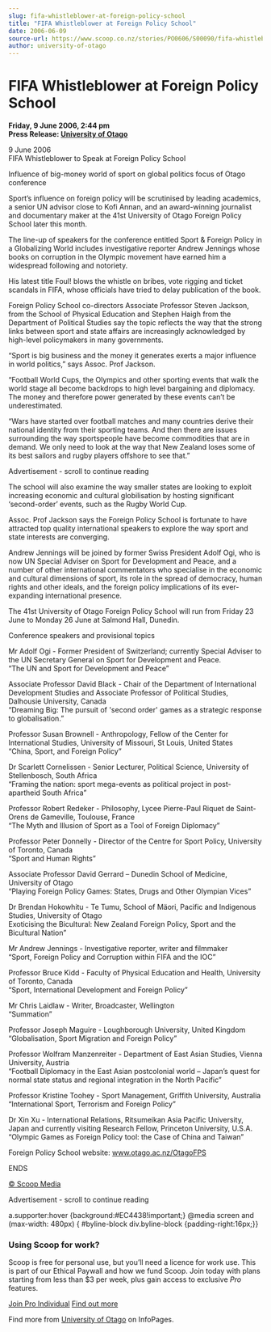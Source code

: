 ```yaml
---
slug: fifa-whistleblower-at-foreign-policy-school
title: "FIFA Whistleblower at Foreign Policy School"
date: 2006-06-09
source-url: https://www.scoop.co.nz/stories/PO0606/S00090/fifa-whistleblower-at-foreign-policy-school.htm
author: university-of-otago
---
```

FIFA Whistleblower at Foreign Policy School
===========================================

**Friday, 9 June 2006, 2:44 pm**  
**Press Release: [University of Otago](https://info.scoop.co.nz/University_of_Otago)**

9 June 2006  
FIFA Whistleblower to Speak at Foreign Policy School

Influence of big-money world of sport on global politics focus of Otago conference

Sport’s influence on foreign policy will be scrutinised by leading academics, a senior UN advisor close to Kofi Annan, and an award-winning journalist and documentary maker at the 41st University of Otago Foreign Policy School later this month.

The line-up of speakers for the conference entitled Sport & Foreign Policy in a Globalizing World includes investigative reporter Andrew Jennings whose books on corruption in the Olympic movement have earned him a widespread following and notoriety.

His latest title Foul! blows the whistle on bribes, vote rigging and ticket scandals in FIFA, whose officials have tried to delay publication of the book.

Foreign Policy School co-directors Associate Professor Steven Jackson, from the School of Physical Education and Stephen Haigh from the Department of Political Studies say the topic reflects the way that the strong links between sport and state affairs are increasingly acknowledged by high-level policymakers in many governments.

“Sport is big business and the money it generates exerts a major influence in world politics,” says Assoc. Prof Jackson.

“Football World Cups, the Olympics and other sporting events that walk the world stage all become backdrops to high level bargaining and diplomacy. The money and therefore power generated by these events can’t be underestimated.

“Wars have started over football matches and many countries derive their national identity from their sporting teams. And then there are issues surrounding the way sportspeople have become commodities that are in demand. We only need to look at the way that New Zealand loses some of its best sailors and rugby players offshore to see that.”

Advertisement - scroll to continue reading





The school will also examine the way smaller states are looking to exploit increasing economic and cultural globilisation by hosting significant ‘second-order’ events, such as the Rugby World Cup.

Assoc. Prof Jackson says the Foreign Policy School is fortunate to have attracted top quality international speakers to explore the way sport and state interests are converging.

Andrew Jennings will be joined by former Swiss President Adolf Ogi, who is now UN Special Adviser on Sport for Development and Peace, and a number of other international commentators who specialise in the economic and cultural dimensions of sport, its role in the spread of democracy, human rights and other ideals, and the foreign policy implications of its ever-expanding international presence.

The 41st University of Otago Foreign Policy School will run from Friday 23 June to Monday 26 June at Salmond Hall, Dunedin.

  
Conference speakers and provisional topics

Mr Adolf Ogi - Former President of Switzerland; currently Special Adviser to the UN Secretary General on Sport for Development and Peace.  
“The UN and Sport for Development and Peace”

Associate Professor David Black - Chair of the Department of International Development Studies and Associate Professor of Political Studies, Dalhousie University, Canada  
“Dreaming Big: The pursuit of 'second order' games as a strategic response to globalisation.”

Professor Susan Brownell - Anthropology, Fellow of the Center for International Studies, University of Missouri, St Louis, United States  
“China, Sport, and Foreign Policy”

Dr Scarlett Cornelissen - Senior Lecturer, Political Science, University of Stellenbosch, South Africa  
“Framing the nation: sport mega-events as political project in post-apartheid South Africa”

Professor Robert Redeker - Philosophy, Lycee Pierre-Paul Riquet de Saint-Orens de Gameville, Toulouse, France  
“The Myth and Illusion of Sport as a Tool of Foreign Diplomacy”

Professor Peter Donnelly - Director of the Centre for Sport Policy, University of Toronto, Canada  
“Sport and Human Rights”

Associate Professor David Gerrard – Dunedin School of Medicine, University of Otago  
“Playing Foreign Policy Games: States, Drugs and Other Olympian Vices”

Dr Brendan Hokowhitu - Te Tumu, School of Mäori, Pacific and Indigenous Studies, University of Otago  
Exoticising the Bicultural: New Zealand Foreign Policy, Sport and the Bicultural Nation”

Mr Andrew Jennings - Investigative reporter, writer and filmmaker  
“Sport, Foreign Policy and Corruption within FIFA and the IOC”

Professor Bruce Kidd - Faculty of Physical Education and Health, University of Toronto, Canada  
“Sport, International Development and Foreign Policy”

Mr Chris Laidlaw - Writer, Broadcaster, Wellington  
“Summation”

Professor Joseph Maguire - Loughborough University, United Kingdom  
“Globalisation, Sport Migration and Foreign Policy”

Professor Wolfram Manzenreiter - Department of East Asian Studies, Vienna University, Austria  
“Football Diplomacy in the East Asian postcolonial world – Japan’s quest for normal state status and regional integration in the North Pacific”

Professor Kristine Toohey - Sport Management, Griffith University, Australia “International Sport, Terrorism and Foreign Policy”

Dr Xin Xu - International Relations, Ritsumeikan Asia Pacific University, Japan and currently visiting Research Fellow, Princeton University, U.S.A.  
“Olympic Games as Foreign Policy tool: the Case of China and Taiwan”

Foreign Policy School website: www.otago.ac.nz/OtagoFPS

ENDS

[© Scoop Media](http://www.scoop.co.nz/about/terms.html)  

Advertisement - scroll to continue reading



a.supporter:hover {background:#EC4438!important;} @media screen and (max-width: 480px) { #byline-block div.byline-block {padding-right:16px;}}

### Using Scoop for work?

Scoop is free for personal use, but you’ll need a licence for work use. This is part of our Ethical Paywall and how we fund Scoop. Join today with plans starting from less than $3 per week, plus gain access to exclusive _Pro_ features.  
  
[Join Pro Individual](https://pro.scoop.co.nz/Individual/?from=ProIn24) [Find out more](https://pro.scoop.co.nz/using-scoop-for-work/?from=ProIn24)

Find more from [University of Otago](https://info.scoop.co.nz/University_of_Otago) on InfoPages.